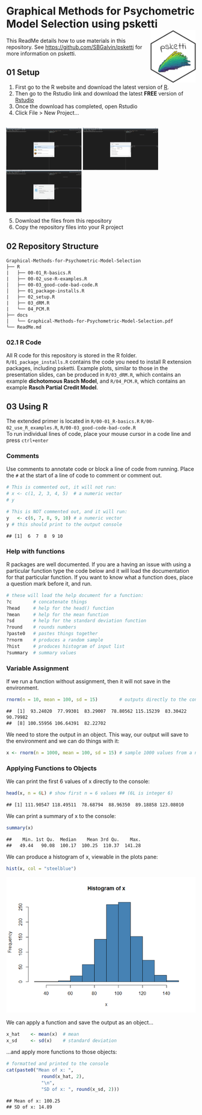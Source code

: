 
# Graphical Methods for Psychometric Model Selection using psketti <img src ="img/psketti_hex2.png" align ="right" width="120"/>

This ReadMe details how to use materials in this repository. See
<https://github.com/SBGalvin/psketti> for more information on psketti.

## 01 Setup

1.  First go to the R website and download the latest version of
    [R](https://cran.r-project.org/bin/windows/).  
2.  Then go to the Rstudio link and download the latest **FREE** version
    of [Rstudio](https://rstudio.com/products/rstudio/download/)  
3.  Once the download has completed, open Rstudio
4.  Click File \> New Project…

</br> <img src ="img/NewPrj_1.png" align ="center" width="200"/>
<img src ="img/NewPrj_2.png" align ="center" width="200"/>
<img src ="img/NewPrj_3.png" align ="center" width="200"/></br>

5.  Download the files from this repository
6.  Copy the repository files into your R project

## 02 Repository Structure

    Graphical-Methods-for-Psychometric-Model-Selection
    ├── R
    |   ├── 00-01_R-basics.R
    |   ├── 00-02_use-R-examples.R
    │   ├── 00-03_good-code-bad-code.R
    │   ├── 01_package-installs.R
    |   ├── 02_setup.R
    |   ├── 03_dRM.R
    |   └── 04_PCM.R
    ├── docs
    │   └── Graphical-Methods-for-Psychometric-Model-Selection.pdf
    └── ReadMe.md

### 02.1 R Code

All R code for this repository is stored in the R folder.
`R/01_package_installs.R` contains the code you need to install R
extension packages, including psketti. Example plots, similar to those
in the presentation slides, can be produced in `R/03_dRM.R`, which
contains an example **dichotomous Rasch Model**, and `R/04_PCM.R`, which
contains an example **Rasch Partial Credit Model**.

## 03 Using R

The extended primer is located in `R/00-01_R-basics.R`
`R/00-02_use_R_examples.R`, `R/00-03_good-code-bad-code.R`  
To run individual lines of code, place your mouse cursor in a code line
and press `ctrl+enter`

### Comments

Use comments to annotate code or block a line of code from running.
Place the `#` at the start of a line of code to comment or comment out.

``` r
# This is commented out, it will not run:
# x <- c(1, 2, 3, 4, 5)  # a numeric vector
# y
```

``` r
# This is NOT commented out, and it will run:
y   <- c(6, 7, 8, 9, 10) # a numeric vector
y # this should print to the output console
```

    ## [1]  6  7  8  9 10

### Help with functions

R packages are well documented. If you are a having an issue with using
a particular function type the code below and it will load the
documentation for that particular function. If you want to know what a
function does, place a question mark before it, and run.

``` r
# these will load the help document for a function:
?c        # concatenate things
?head     # help for the head() function
?mean     # help for the mean function
?sd       # help for the standard deviation function
?round    # rounds numbers
?paste0   # pastes things together
?rnorm    # produces a random sample
?hist     # produces histogram of input list
?summary  # summary values
```

### Variable Assignment

If we run a function without assignment, then it will not save in the
environment.

``` r
rnorm(n = 10, mean = 100, sd = 15)        # outputs directly to the console
```

    ##  [1]  93.24020  77.99301  83.29007  78.80562 115.15239  83.30422  90.79982
    ##  [8] 100.55956 106.64391  82.22702

We need to store the output in an object. This way, our output will save
to the environment and we can do things with it:

``` r
x <- rnorm(n = 1000, mean = 100, sd = 15) # sample 1000 values from a normal distribution
```

### Applying Functions to Objects

We can print the first 6 values of x directly to the console:

``` r
head(x, n = 6L) # show first n = 6 values ## (6L is integer 6)
```

    ## [1] 111.90547 118.49511  78.68794  88.96350  89.18858 123.08010

We can print a summary of x to the console:

``` r
summary(x) 
```

    ##    Min. 1st Qu.  Median    Mean 3rd Qu.    Max. 
    ##   49.44   90.08  100.17  100.25  110.37  141.28

We can produce a histogram of x, viewable in the plots pane:

``` r
hist(x, col = "steelblue")
```

![](ReadMe_files/figure-gfm/unnamed-chunk-8-1.png)<!-- -->

We can apply a function and save the output as an object…

``` r
x_hat    <- mean(x)  # mean
x_sd     <- sd(x)    # standard deviation
```

…and apply more functions to those objects:

``` r
# formatted and printed to the console
cat(paste0("Mean of x: ",
             round(x_hat, 2),
             "\n",
             "SD of x: ", round(x_sd, 2)))
```

    ## Mean of x: 100.25
    ## SD of x: 14.89

